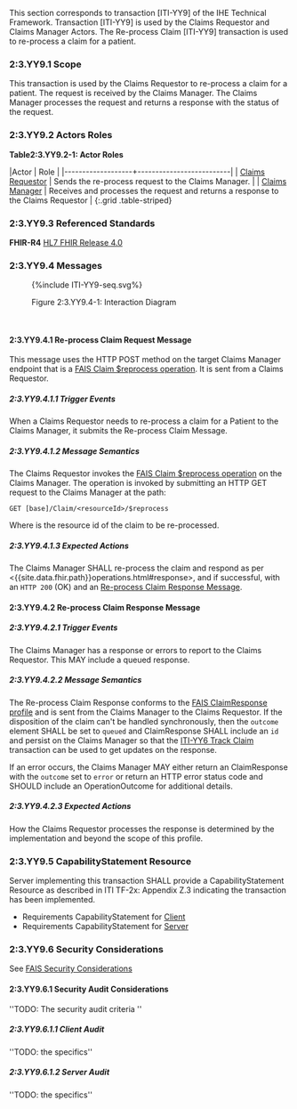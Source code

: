 This section corresponds to transaction [ITI-YY9] of the IHE Technical Framework. Transaction [ITI-YY9] is used by the Claims Requestor and Claims Manager Actors. The Re-process Claim [ITI-YY9] transaction is used to re-process a claim for a patient.

### 2:3.YY9.1 Scope

This transaction is used by the Claims Requestor to re-process a claim for a patient.  The request is received by the Claims Manager.  The Claims Manager processes the request and returns a response with the status of the request.

### 2:3.YY9.2 Actors Roles

**Table2:3.YY9.2-1: Actor Roles**

|Actor | Role |
|-------------------+--------------------------|
| [Claims Requestor](volume-1.html#claims-requestor)    | Sends the re-process request to the Claims Manager. |
| [Claims Manager](volume-1.html#claims-manager) | Receives and processes the request and returns a response to the Claims Requestor |
{:.grid .table-striped}

### 2:3.YY9.3 Referenced Standards

**FHIR-R4** [HL7 FHIR Release 4.0]({{site.data.fhir.path}})

### 2:3.YY9.4 Messages

<figure>
{%include ITI-YY9-seq.svg%}
<p id="f2.3.YY9.4-1" class="figureTitle">Figure 2:3.YY9.4-1: Interaction Diagram</p>
</figure>
<br clear="all">

#### 2:3.YY9.4.1 Re-process Claim Request Message

This message uses the HTTP POST method on the target Claims Manager endpoint that is a [FAIS Claim $reprocess operation](OperationDefinition-IHE.FAIS.Claim.Reprocess.html).
It is sent from a Claims Requestor.

##### 2:3.YY9.4.1.1 Trigger Events

When a Claims Requestor needs to re-process a claim for a Patient to the Claims Manager, it submits the Re-process Claim Message.

##### 2:3.YY9.4.1.2 Message Semantics

The Claims Requestor invokes the [FAIS Claim $reprocess operation](OperationDefinition-IHE.FAIS.Claim.Reprocess.html) on the Claims Manager.  The operation is invoked by submitting an HTTP GET request to the Claims Manager at the path:

```
GET [base]/Claim/<resourceId>/$reprocess
```

Where <resourceId> is the resource id of the claim to be re-processed.


##### 2:3.YY9.4.1.3 Expected Actions

The Claims Manager SHALL re-process the claim and respond as per <{{site.data.fhir.path}}operations.html#response>, and if successful, with an `HTTP 200` (OK) and an [Re-process Claim Response Message](#enroll-response).

<a name="enroll-response"></a>

#### 2:3.YY9.4.2 Re-process Claim Response Message

##### 2:3.YY9.4.2.1 Trigger Events

The Claims Manager has a response or errors to report to the Claims Requestor.  This MAY include a queued response.

##### 2:3.YY9.4.2.2 Message Semantics

The Re-process Claim Response conforms to the [FAIS ClaimResponse profile](StructureDefinition-IHE.FAIS.ClaimResponse.html) and is sent from the Claims Manager to the Claims Requestor.  If the disposition of the claim can't be handled synchronously, then the `outcome` element SHALL be set to `queued` and ClaimResponse SHALL include an `id` and persist on the Claims Manager so that the [ITI-YY6 Track Claim](ITI-YY6.html) transaction can be used to get updates on the response.

If an error occurs, the Claims Manager MAY either return an ClaimResponse with the `outcome` set to `error` or return an HTTP error status code and SHOULD include an OperationOutcome for additional details.

##### 2:3.YY9.4.2.3 Expected Actions

How the Claims Requestor processes the response is determined by the implementation and beyond the scope of this profile. 

### 2:3.YY9.5 CapabilityStatement Resource

Server implementing this transaction SHALL provide a CapabilityStatement Resource as described in ITI TF-2x: Appendix Z.3 indicating the transaction has been implemented.

* Requirements CapabilityStatement for [Client](CapabilityStatement-IHE.ToDo.client.html)
* Requirements CapabilityStatement for [Server](CapabilityStatement-IHE.ToDo.server.html)

### 2:3.YY9.6 Security Considerations

See [FAIS Security Considerations](volume-1.html#security-considerations)

#### 2:3.YY9.6.1 Security Audit Considerations

''TODO: The security audit criteria ''

##### 2:3.YY9.6.1.1 Client Audit

''TODO: the specifics''

##### 2:3.YY9.6.1.2 Server Audit

''TODO: the specifics''
